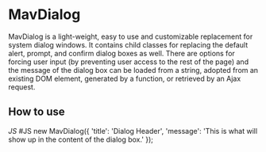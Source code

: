 MavDialog
=========

MavDialog is a light-weight, easy to use and customizable replacement for system dialog windows. It contains child classes for replacing the default alert, prompt, and confirm dialog boxes as well. There are options for forcing user input (by preventing user access to the rest of the page) and the message of the dialog box can be loaded from a string, adopted from an existing DOM element, generated by a function, or retrieved by an Ajax request.


How to use
----------

*JS*
	#JS
	new MavDialog({
		'title': 'Dialog Header',
		'message': 'This is what will show up in the content of the dialog box.'
	});
